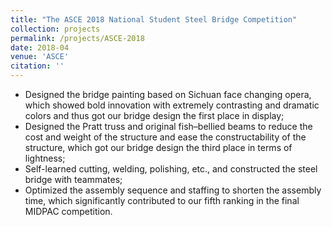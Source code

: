 ```yaml
---
title: "The ASCE 2018 National Student Steel Bridge Competition"
collection: projects
permalink: /projects/ASCE-2018
date: 2018-04
venue: 'ASCE'
citation: ''
---
```

* Designed the bridge painting based on Sichuan face changing opera, which showed bold innovation with extremely contrasting and dramatic colors and thus got our bridge design the first place in display;
* Designed the Pratt truss and original fish–bellied beams to reduce the cost and weight of the structure and ease the constructability of the structure, which got our bridge design the third place in terms of lightness;
* Self-learned cutting, welding, polishing, etc., and constructed the steel bridge with teammates;
* Optimized the assembly sequence and staffing to shorten the assembly time, which significantly contributed to our fifth ranking in the final MIDPAC competition.
